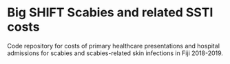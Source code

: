 # Big SHIFT Scabies and related SSTI costs
Code repository for costs of primary healthcare presentations and hospital admissions for scabies and scabies-related skin infections in Fiji 2018-2019.
